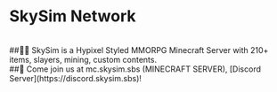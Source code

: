 # SkySim Network

<br>
##🙋‍♀️ SkySim is a Hypixel Styled MMORPG Minecraft Server with 210+ items, slayers, mining, custom contents.
</br>
##🌈 Come join us at mc.skysim.sbs (MINECRAFT SERVER), [Discord Server](https://discord.skysim.sbs)!
